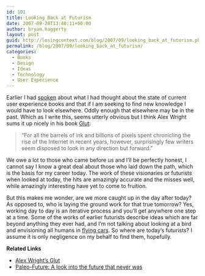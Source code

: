 ```yaml
---
id: 101
title: Looking Back at Futurism
date: 2007-09-28T13:40:11+00:00
author: bryan.haggerty
layout: post
guid: http://losingcontext.com/blog/2007/09/looking_back_at_futurism.php
permalink: /blog/2007/09/looking_back_at_futurism/
categories:
  - Books
  - Design
  - Ideas
  - Technology
  - User Experience
---
```

Earlier I had [spoken](http://bryanhaggerty.com/blog/2007/09/this_years_ux_book_same_as_last_years.php) about what I had thought about the state of current user experience books and that if I am seeking to find new knowledge I would have to look elsewhere. Oddly enough that elsewhere may be in the past. Which as I write this, seems utterly obvious but I think Alex Wright sums it up nicely in his book [Glut](http://alexwright.org/glut/):

<blockquote cite="http://alexwright.org/glut/">
  <p>
    &#8220;For all the barrels of ink and billions of pixels spent chronicling the rise of the Internet in recent years, however, surprisingly few writers seem disposed to look in any direction but forward.&#8221;
  </p>
</blockquote>

We owe a lot to those who came before us and I&#8217;ll be perfectly honest, I cannot say I know a great deal about those who laid down the path, which is the basis for my career today. The work of these visionaries or futurists when looked at today, the hits are amazingly accurate and the misses well, while amazingly interesting have yet to come to fruition.

But this makes me wonder, are we more caught up in the day after today? As opposed to, who is laying the ground work for that true tomorrow? Yes, working day to day is an iterative process and you&#8217;ll get anywhere one step at a time. Some of the works of earlier futurists describe ideas which are far beyond anything they ever had, and I&#8217;m not talking about looking at a bird and envisioning all humans in [flying cars](http://paleo-future.blogspot.com/2007/06/going-to-opera-in-year-2000-1882.html). So where are today&#8217;s futurists? I assume it is only negligence on my behalf to find them, hopefully.

<div class="related-links">
  <p>
    <strong>Related Links</strong>
  </p>
  
  <ul>
    <li>
      <a href="http://alexwright.org/glut/">Alex Wright&#8217;s Glut</a>
    </li>
    <li>
      <a href="http://paleo-future.blogspot.com/">Paleo-Future: A look into the future that never was</a>
    </li>
  </ul>
</div>